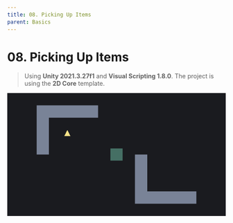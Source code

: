 ```yaml
---
title: 08. Picking Up Items
parent: Basics
---
```


# 08. Picking Up Items

> Using **Unity 2021.3.27f1** and **Visual Scripting 1.8.0**. The project is using the **2D Core** template.

![Demo](./demo.gif)

